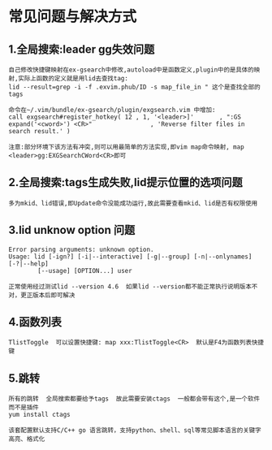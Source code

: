 # 常见问题与解决方式
## 1.全局搜索:leader gg失效问题

    自己修改快捷键映射在ex-gsearch中修改,autoload中是函数定义,plugin中的是具体的映射,实际上函数的定义就是用lid去查找tag:
    lid --result=grep -i -f .exvim.phub/ID -s map_file_in " 这个是查找全部的tags

    命令在~/.vim/bundle/ex-gsearch/plugin/exgsearch.vim 中增加:
    call exgsearch#register_hotkey( 12 , 1, '<leader>]'       , ":GS expand('<cword>') <CR>"                , 'Reverse filter files in search result.' )

    注意:部分环境下该方法有冲突,则可以用最简单的方法实现,即vim map命令映射, map <leader>gg:EXGSearchCWord<CR>即可


## 2.全局搜索:tags生成失败,lid提示位置的选项问题

    多为mkid、lid错误,即Update命令没能成功运行,故此需要查看mkid、lid是否有权限使用


## 3.lid unknow option 问题

    Error parsing arguments: unknown option.
    Usage: lid [-ign?] [-i|--interactive] [-g|--group] [-n|--onlynames] [-?|--help]
            [--usage] [OPTION...] user

    正常使用经过测试lid --version 4.6  如果lid --version都不能正常执行说明版本不对，更正版本后即可解决


## 4.函数列表

    TlistToggle  可以设置快捷键: map xxx:TlistToggle<CR>  默认是F4为函数列表快捷键


## 5.跳转

    所有的跳转  全局搜索都要给予tags  故此需要安装ctags  一般都会带有这个,是一个软件而不是插件
    yum install ctags

    该套配置默认支持C/C++ go 语言跳转，支持python、shell、sql等常见脚本语言的关键字高亮、格式化

